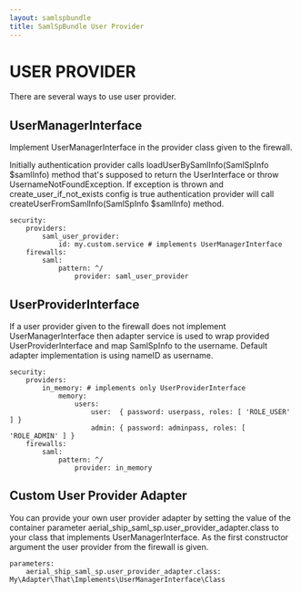 ```yaml
---
layout: samlspbundle
title: SamlSpBundle User Provider
---
```


USER PROVIDER
=============

There are several ways to use user provider.

UserManagerInterface
---------------------

Implement UserManagerInterface in the provider class given to the firewall.

Initially authentication provider calls loadUserBySamlInfo(SamlSpInfo $samlInfo) method that's supposed to
return the UserInterface or throw UsernameNotFoundException. If exception is thrown and create_user_if_not_exists
config is true authentication provider will call createUserFromSamlInfo(SamlSpInfo $samlInfo) method.

    security:
        providers:
            saml_user_provider:
                id: my.custom.service # implements UserManagerInterface
        firewalls:
            saml:
                pattern: ^/
                    provider: saml_user_provider


UserProviderInterface
--------------------
If a user provider given to the firewall does not implement UserManagerInterface then adapter service is used to
wrap provided UserProviderInterface and map SamlSpInfo to the username. Default adapter implementation
is using nameID as username.

    security:
        providers:
            in_memory: # implements only UserProviderInterface
                memory:
                    users:
                        user:  { password: userpass, roles: [ 'ROLE_USER' ] }
                        admin: { password: adminpass, roles: [ 'ROLE_ADMIN' ] }
        firewalls:
            saml:
                pattern: ^/
                    provider: in_memory



Custom User Provider Adapter
----------------------------

You can provide your own user provider adapter by setting the value of the container parameter
aerial_ship_saml_sp.user_provider_adapter.class to your class that implements UserManagerInterface.
As the first constructor argument the user provider from the firewall is given.

    parameters:
        aerial_ship_saml_sp.user_provider_adapter.class: My\Adapter\That\Implements\UserManagerInterface\Class